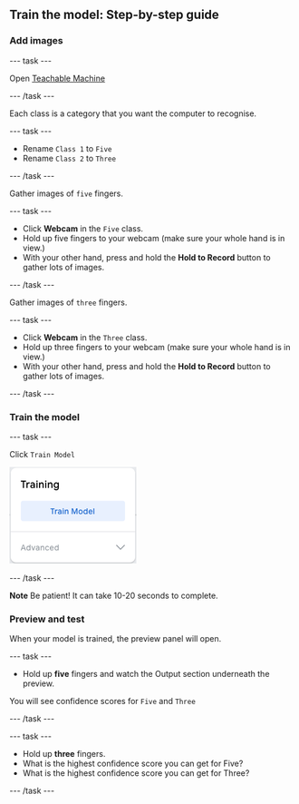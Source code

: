 ## Train the model: Step-by-step guide

### Add images

--- task ---

Open [Teachable Machine](https://teachablemachine.withgoogle.com/train/image)

--- /task ---

Each class is a category that you want the computer to recognise.

--- task ---

- Rename `Class 1` to `Five` 
- Rename `Class 2` to `Three`

--- /task ---

Gather images of `five` fingers.

--- task ---

- Click **Webcam** in the `Five` class.
- Hold up five fingers to your webcam (make sure your whole hand is in view.)
- With your other hand, press and hold the **Hold to Record** button to gather lots of images.

--- /task ---


Gather images of `three` fingers.

--- task ---

- Click **Webcam** in the `Three` class.
- Hold up three fingers to your webcam (make sure your whole hand is in view.)
- With your other hand, press and hold the **Hold to Record** button to gather lots of images.

--- /task ---

### Train the model

--- task ---

Click `Train Model`

![The 'Train Model' button.](images/train_model.png)

--- /task ---

**Note** Be patient! It can take 10-20 seconds to complete.

### Preview and test

When your model is trained, the preview panel will open.

--- task ---

- Hold up **five** fingers and watch the Output section underneath the preview.

You will see confidence scores for `Five` and `Three`

--- /task ---

--- task ---

- Hold up **three** fingers.
- What is the highest confidence score you can get for Five?
- What is the highest confidence score you can get for Three?

--- /task ---
